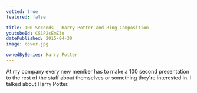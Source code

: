 ```yaml
---
vetted: true
featured: false

title: 100 Seconds - Harry Potter and Ring Composition
youtubeId: CS1P2cEmZ3o
datePublished: 2015-04-30
image: cover.jpg

ownedBySeries: Harry Potter
---
```


At my company every new member has to make a 100 second presentation to the rest of the staff about themselves or something they're interested in. I talked about Harry Potter.

